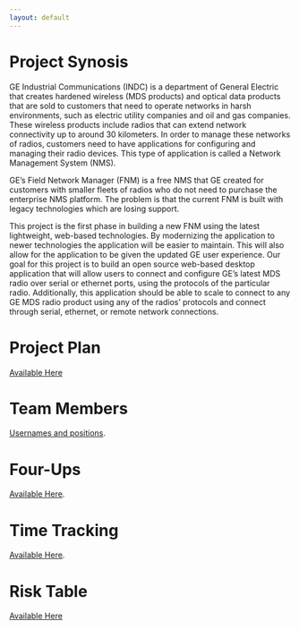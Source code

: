 ```yaml
---
layout: default
---
```


# Project Synosis
GE Industrial Communications (INDC) is a department of General Electric that creates hardened wireless (MDS products) and optical data products that are sold to customers that need to operate networks in harsh environments, such as electric utility companies and oil and gas companies. These wireless products include radios that can extend network connectivity up to around 30 kilometers. In order to manage these networks of radios, customers need to have applications for configuring and managing their radio devices. This type of application is called a Network Management System (NMS). 

GE’s Field Network Manager (FNM) is a free NMS that GE created for customers with smaller fleets of radios who do not need to purchase the enterprise NMS platform. The problem is that the current FNM is built with legacy technologies which are losing support.

This project is the first phase in building a new FNM using the latest lightweight, web-based technologies. By modernizing the application to newer technologies the application will be easier to maintain. This will also allow for the application to be given the updated GE user experience. Our goal for this project is to build an open source web-based desktop application that will allow users to connect and configure GE’s latest MDS radio over serial or ethernet ports, using the protocols of the particular radio. Additionally, this application should be able to scale to connect to any GE MDS radio product using any of the radios’ protocols and connect through serial, ethernet, or remote network connections.

# Project Plan
[Available Here](https://docs.google.com/document/d/1fblkIPs3Jfeo7JahlB7-XLi7iEBIqy3-CTSK0gvSCSI/edit?usp=sharing)

# Team Members
[Usernames and positions](team_members.md).

# Four-Ups
[Available Here](https://docs.google.com/spreadsheets/d/1tr0NLqPnvQoSHXjlyaOBEWRYK5RadWwsvWVF0A285DU/edit?usp=sharing).

# Time Tracking
[Available Here](https://docs.google.com/spreadsheets/d/e/2PACX-1vS9lYAn_5bD_2ZTInHuNJZuwdcf3zFIAIbaAMWRE4DMVbWmGniJ2Wq8OeqgFQ8XRwcwhd01qRvSeVe_/pubhtml).

# Risk Table
[Available Here](https://docs.google.com/spreadsheets/d/1tmSjhvehoqKSVVcPALN06xIqRrkCcz9zVBmR6Co2_H0/edit#gid=0)